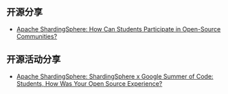 
## 开源分享 

- [Apache ShardingSphere: How Can Students Participate in Open-Source Communities?](https://medium.com/geekculture/how-can-students-participate-in-open-source-communities-ff30a08169ef)

## 开源活动分享

- [Apache ShardingSphere: ShardingSphere x Google Summer of Code: Students, How Was Your Open Source Experience?](https://medium.com/nerd-for-tech/shardingsphere-x-google-summer-of-code-students-how-was-your-open-source-experience-cd1a635e8882)